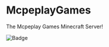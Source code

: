 # McpeplayGames
The Mcpeplay Games Minecraft Server!

![Badge](https://discord.io/mcpp/badge)[](https://discord.io/mcpp)
